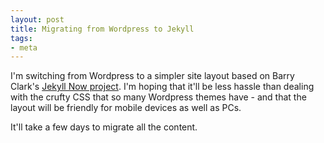 ```yaml
---
layout: post
title: Migrating from Wordpress to Jekyll
tags:
- meta
---
```


I'm switching from Wordpress to a simpler site layout based on Barry Clark's
[Jekyll Now project](https://github.com/barryclark/jekyll-now).  I'm hoping 
that it'll be less hassle than dealing with the crufty CSS that so many 
Wordpress themes have - and that the layout will be friendly for mobile 
devices as well as PCs.

It'll take a few days to migrate all the content.
